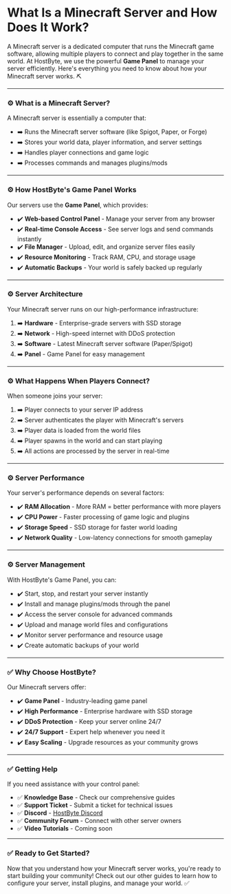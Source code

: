 # What Is a Minecraft Server and How Does It Work?

A Minecraft server is a dedicated computer that runs the Minecraft game software, allowing multiple players to connect and play together in the same world. At HostByte, we use the powerful **Game Panel** to manage your server efficiently. Here's everything you need to know about how your Minecraft server works. ⛏️

***

### ⚙️ What is a Minecraft Server?

A Minecraft server is essentially a computer that:

* ➡️ Runs the Minecraft server software (like Spigot, Paper, or Forge)
* ➡️ Stores your world data, player information, and server settings
* ➡️ Handles player connections and game logic
* ➡️ Processes commands and manages plugins/mods

***

### ⚙️ How HostByte's Game Panel Works

Our servers use the **Game Panel**, which provides:

* ✔️ **Web-based Control Panel** - Manage your server from any browser
* ✔️ **Real-time Console Access** - See server logs and send commands instantly
* ✔️ **File Manager** - Upload, edit, and organize server files easily
* ✔️ **Resource Monitoring** - Track RAM, CPU, and storage usage
* ✔️ **Automatic Backups** - Your world is safely backed up regularly

***

### ⚙️ Server Architecture

Your Minecraft server runs on our high-performance infrastructure:

1. ➡️ **Hardware** - Enterprise-grade servers with SSD storage
2. ➡️ **Network** - High-speed internet with DDoS protection
3. ➡️ **Software** - Latest Minecraft server software (Paper/Spigot)
4. ➡️ **Panel** - Game Panel for easy management

***

### ⚙️ What Happens When Players Connect?

When someone joins your server:

1. ➡️ Player connects to your server IP address
2. ➡️ Server authenticates the player with Minecraft's servers
3. ➡️ Player data is loaded from the world files
4. ➡️ Player spawns in the world and can start playing
5. ➡️ All actions are processed by the server in real-time

***

### ⚙️ Server Performance

Your server's performance depends on several factors:

* ✔️ **RAM Allocation** - More RAM = better performance with more players
* ✔️ **CPU Power** - Faster processing of game logic and plugins
* ✔️ **Storage Speed** - SSD storage for faster world loading
* ✔️ **Network Quality** - Low-latency connections for smooth gameplay

***

### ⚙️ Server Management

With HostByte's Game Panel, you can:

* ✔️ Start, stop, and restart your server instantly
* ✔️ Install and manage plugins/mods through the panel
* ✔️ Access the server console for advanced commands
* ✔️ Upload and manage world files and configurations
* ✔️ Monitor server performance and resource usage
* ✔️ Create automatic backups of your world

***

### ✅ Why Choose HostByte?

Our Minecraft servers offer:

* ✔️ **Game Panel** - Industry-leading game panel
* ✔️ **High Performance** - Enterprise hardware with SSD storage
* ✔️ **DDoS Protection** - Keep your server online 24/7
* ✔️ **24/7 Support** - Expert help whenever you need it
* ✔️ **Easy Scaling** - Upgrade resources as your community grows

***

### ✅ Getting Help

If you need assistance with your control panel:

* ✅ **Knowledge Base** - Check our comprehensive guides
* ✅ **Support Ticket** - Submit a ticket for technical issues
* ✅ **Discord** - [HostByte Discord](https://discord.gg/9q8xRVnqXh)
* ✅ **Community Forum** - Connect with other server owners
* ✅ **Video Tutorials** - Coming soon

***

### ✅ Ready to Get Started?

Now that you understand how your Minecraft server works, you're ready to start building your community! Check out our other guides to learn how to configure your server, install plugins, and manage your world. ✅
